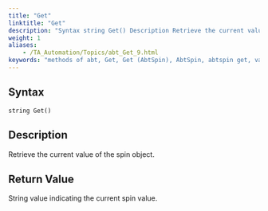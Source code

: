 ```yaml
--- 
title: "Get"
linktitle: "Get"
description: "Syntax string Get() Description Retrieve the current value of the spin object. Return Value String value indicating the current spin value."
weight: 1
aliases: 
    - /TA_Automation/Topics/abt_Get_9.html
keywords: "methods of abt, Get, Get (AbtSpin), AbtSpin, abtspin get, value of spin button, current value of spin button, obtain value of spin button"
---
```


## Syntax

`string Get()`

## Description

Retrieve the current value of the spin object.

## Return Value

String value indicating the current spin value.



